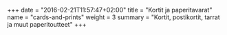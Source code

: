 +++
date = "2016-02-21T11:57:47+02:00"
title = "Kortit ja paperitavarat"
name = "cards-and-prints"
weight = 3
summary = "Kortit, postikortit, tarrat ja muut paperitoutteet"
+++
